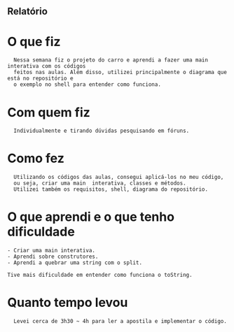 ## Relatório

# O que fiz
```
  Nessa semana fiz o projeto do carro e aprendi a fazer uma main interativa com os códigos 
  feitos nas aulas. Além disso, utilizei principalmente o diagrama que está no repositório e 
  o exemplo no shell para entender como funciona.  
```
# Com quem fiz
```
  Individualmente e tirando dúvidas pesquisando em fóruns.
```
# Como fez
```
  Utilizando os códigos das aulas, consegui aplicá-los no meu código,
  ou seja, criar uma main  interativa, classes e métodos. 
  Utilizei também os requisitos, shell, diagrama do repositório.  
```
# O que aprendi e o que tenho dificuldade 
```
- Criar uma main interativa.
- Aprendi sobre construtores.
- Aprendi a quebrar uma string com o split.

Tive mais dificuldade em entender como funciona o toString.
```
# Quanto tempo levou
```
  Levei cerca de 3h30 ~ 4h para ler a apostila e implementar o código.
```